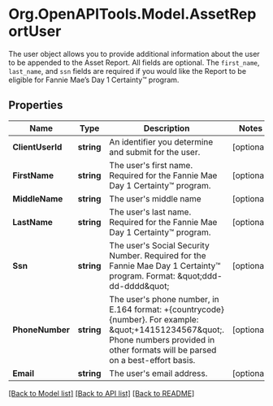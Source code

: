 # Org.OpenAPITools.Model.AssetReportUser
The user object allows you to provide additional information about the user to be appended to the Asset Report. All fields are optional. The `first_name`, `last_name`, and `ssn` fields are required if you would like the Report to be eligible for Fannie Mae’s Day 1 Certainty™ program.

## Properties

Name | Type | Description | Notes
------------ | ------------- | ------------- | -------------
**ClientUserId** | **string** | An identifier you determine and submit for the user. | [optional] 
**FirstName** | **string** | The user&#39;s first name. Required for the Fannie Mae Day 1 Certainty™ program. | [optional] 
**MiddleName** | **string** | The user&#39;s middle name | [optional] 
**LastName** | **string** | The user&#39;s last name.  Required for the Fannie Mae Day 1 Certainty™ program. | [optional] 
**Ssn** | **string** | The user&#39;s Social Security Number. Required for the Fannie Mae Day 1 Certainty™ program.  Format: \&quot;ddd-dd-dddd\&quot; | [optional] 
**PhoneNumber** | **string** | The user&#39;s phone number, in E.164 format: +{countrycode}{number}. For example: \&quot;+14151234567\&quot;. Phone numbers provided in other formats will be parsed on a best-effort basis. | [optional] 
**Email** | **string** | The user&#39;s email address. | [optional] 

[[Back to Model list]](../README.md#documentation-for-models) [[Back to API list]](../README.md#documentation-for-api-endpoints) [[Back to README]](../README.md)

